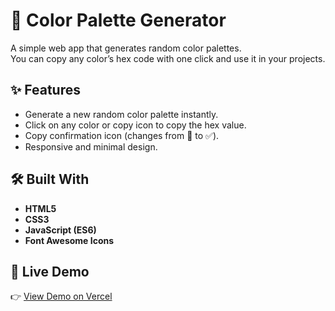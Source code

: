 # 🎨 Color Palette Generator

A simple web app that generates random color palettes.  
You can copy any color’s hex code with one click and use it in your projects.

## ✨ Features
- Generate a new random color palette instantly.
- Click on any color or copy icon to copy the hex value.
- Copy confirmation icon (changes from 📄 to ✅).
- Responsive and minimal design.

## 🛠️ Built With
- **HTML5**  
- **CSS3**  
- **JavaScript (ES6)**  
- **Font Awesome Icons**

## 🚀 Live Demo
👉 [View Demo on Vercel](https://your-vercel-link.vercel.app/)


